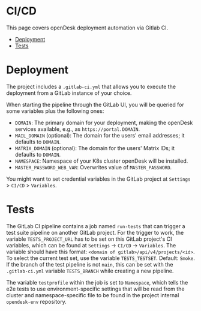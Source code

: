 <!--
SPDX-FileCopyrightText: 2023 Bundesministerium des Innern und für Heimat, PG ZenDiS "Projektgruppe für Aufbau ZenDiS"
SPDX-License-Identifier: Apache-2.0
-->
<h1>CI/CD</h1>

This page covers openDesk deployment automation via Gitlab CI.

<!-- TOC -->
* [Deployment](#deployment)
* [Tests](#tests)
<!-- TOC -->

# Deployment

The project includes a `.gitlab-ci.yml` that allows you to execute the deployment from a GitLab instance of your choice.

When starting the pipeline through the GitLab UI, you will be queried for some variables plus the following ones:

- `DOMAIN`: The primary domain for your deployment, making the openDesk services available, e.g., as `https://portal.DOMAIN`.
- `MAIL_DOMAIN` (optional): The domain for the users' email addresses; it defaults to `DOMAIN`.
- `MATRIX_DOMAIN` (optional): The domain for the users' Matrix IDs; it defaults to `DOMAIN`.
- `NAMESPACE`: Namespace of your K8s cluster openDesk will be installed.
- `MASTER_PASSWORD_WEB_VAR`: Overwrites value of `MASTER_PASSWORD`.

You might want to set credential variables in the GitLab project at `Settings` > `CI/CD` > `Variables`.

# Tests

The GitLab CI pipeline contains a job named `run-tests` that can trigger a test suite pipeline on another GitLab project.
For the trigger to work, the variable `TESTS_PROJECT_URL` has to be set on this GitLab project's CI variables,
which can be found at `Settings` -> `CI/CD` -> `Variables`. The variable should have this format:
`<domain of gitlab>/api/v4/projects/<id>`.
To select the current test set, use the variable `TESTS_TESTSET`. Default: `Smoke`.
If the branch of the test pipeline is not `main`, this can be set with the `.gitlab-ci.yml` variable
`TESTS_BRANCH` while creating a new pipeline.

The variable `testprofile` within the job is set to `Namespace`, which tells the e2e tests to use environment-specific settings that will be read from the cluster and namespace-specific file to be found in the project internal `opendesk-env` repository.
